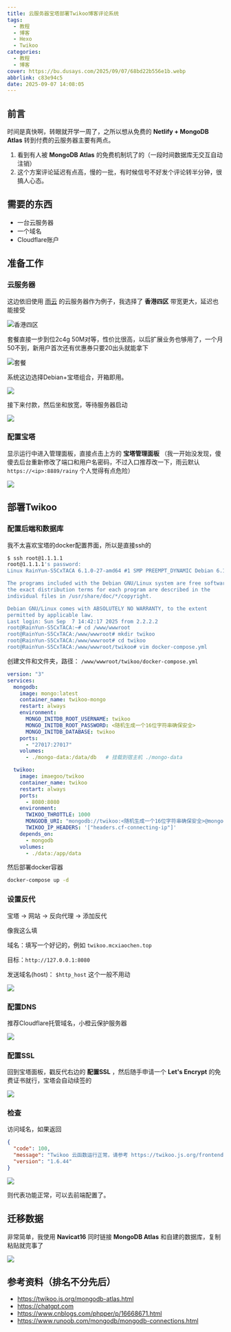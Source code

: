 ```yaml
---
title: 云服务器宝塔部署Twikoo博客评论系统
tags:
  - 教程
  - 博客
  - Hexo
  - Twikoo
categories:
  - 教程
  - 博客
cover: https://bu.dusays.com/2025/09/07/68bd22b556e1b.webp
abbrlink: c83e94c5
date: 2025-09-07 14:08:05
---
```


## 前言

时间是真快啊，转眼就开学一周了，之所以想从免费的 **Netlify + MongoDB Atlas** 转到付费的云服务器主要有两点。

1. 看到有人被 **MongoDB Atlas** 的免费机制坑了的（一段时间数据库无交互自动注销）
2. 这个方案评论延迟有点高，慢的一批，有时候信号不好发个评论转半分钟，很搞人心态。

## 需要的东西

- 一台云服务器
- 一个域名
- Cloudflare账户

## 准备工作

### 云服务器

这边依旧使用 [雨云](https://www.rainyun.com/blxc123_) 的云服务器作为例子，我选择了 **香港四区** 带宽更大，延迟也能接受

![香港四区](https://bu.dusays.com/2025/09/07/68bd2515333ee.png)

套餐直接一步到位2c4g 50M对等，性价比很高，以后扩展业务也够用了，一个月50不到，新用户首次还有优惠券只要20出头就能拿下

![套餐](https://bu.dusays.com/2025/09/07/68bd2576110ce.png)

系统这边选择Debian+宝塔组合，开箱即用。

![](https://bu.dusays.com/2025/09/07/68bd26147a854.png)

接下来付款，然后坐和放宽，等待服务器启动

![](https://bu.dusays.com/2025/09/07/68bd2674e29b1.png)

### 配置宝塔

显示运行中进入管理面板，直接点击上方的 **宝塔管理面板** （我一开始没发现，傻傻去后台重新修改了端口和用户名密码，不过入口推荐改一下，雨云默认 ``https://<ip>:8889/rainy`` 个人觉得有点危险）

![](https://bu.dusays.com/2025/09/07/68bd281487eba.png)

## 部署Twikoo

### 配置后端和数据库

我不太喜欢宝塔的docker配置界面，所以是直接ssh的

```bash
$ ssh root@1.1.1.1
root@1.1.1.1's password: 
Linux RainYun-S5CxTACA 6.1.0-27-amd64 #1 SMP PREEMPT_DYNAMIC Debian 6.1.115-1 (2024-11-01) x86_64

The programs included with the Debian GNU/Linux system are free software;
the exact distribution terms for each program are described in the
individual files in /usr/share/doc/*/copyright.

Debian GNU/Linux comes with ABSOLUTELY NO WARRANTY, to the extent
permitted by applicable law.
Last login: Sun Sep  7 14:42:17 2025 from 2.2.2.2
root@RainYun-S5CxTACA:~# cd /www/wwwroot
root@RainYun-S5CxTACA:/www/wwwroot# mkdir twikoo
root@RainYun-S5CxTACA:/www/wwwroot# cd twikoo
root@RainYun-S5CxTACA:/www/wwwroot/twikoo# vim docker-compose.yml
```

创建文件和文件夹，路径： ``/www/wwwroot/twikoo/docker-compose.yml``

```yml
version: "3"
services:
  mongodb:
    image: mongo:latest
    container_name: twikoo-mongo
    restart: always
    environment:
      MONGO_INITDB_ROOT_USERNAME: twikoo
      MONGO_INITDB_ROOT_PASSWORD: <随机生成一个16位字符串确保安全>
      MONGO_INITDB_DATABASE: twikoo
    ports:
      - "27017:27017"
    volumes:
      - ./mongo-data:/data/db   # 挂载到宿主机 ./mongo-data

  twikoo:
    image: imaegoo/twikoo
    container_name: twikoo
    restart: always
    ports:
      - 8080:8080
    environment:
      TWIKOO_THROTTLE: 1000
      MONGODB_URI: "mongodb://twikoo:<随机生成一个16位字符串确保安全>@mongodb:27017/twikoo?authSource=admin&retryWrites=true&w=majority"
      TWIKOO_IP_HEADERS: '["headers.cf-connecting-ip"]'
    depends_on:
      - mongodb
    volumes:
      - ./data:/app/data
```

然后部署docker容器

```bash
docker-compose up -d
```

### 设置反代

宝塔 -> 网站 -> 反向代理 -> 添加反代

像我这么填

域名：填写一个好记的，例如 ``twikoo.mcxiaochen.top``

目标：``http://127.0.0.1:8080``

发送域名(host)： ``$http_host`` 这个一般不用动

![](https://bu.dusays.com/2025/09/07/68bd2cad0a0a4.png)

### 配置DNS

推荐Cloudflare托管域名，小橙云保护服务器

![](https://bu.dusays.com/2025/09/07/68bd2db1aabb2.png)

### 配置SSL

回到宝塔面板，戳反代右边的 **配置SSL** ，然后随手申请一个 **Let's Encrypt** 的免费证书就行，宝塔会自动续签的

![](https://bu.dusays.com/2025/09/07/68bd2e1866fe8.png)

### 检查

访问域名，如果返回

```json
{
  "code": 100,
  "message": "Twikoo 云函数运行正常，请参考 https://twikoo.js.org/frontend.html 完成前端的配置",
  "version": "1.6.44"
}
```

![](https://bu.dusays.com/2025/09/07/68bd2ec4b0c60.png)

则代表功能正常，可以去前端配置了。

## 迁移数据

非常简单，我使用 **Navicat16** 同时链接 **MongoDB Atlas** 和自建的数据库，复制粘贴就完事了

![](https://bu.dusays.com/2025/09/07/68bd3009f3a8b.png)
























## 参考资料（排名不分先后）

- https://twikoo.js.org/mongodb-atlas.html
- https://chatgpt.com
- https://www.cnblogs.com/phpper/p/16668671.html
- https://www.runoob.com/mongodb/mongodb-connections.html